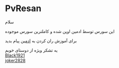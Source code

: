 # PvResan

سلام

این سورس توسط ادمین اوپن شده و کاملترین سورس موجوده

برای آموزش ران کردن به 
<a href="http://www.telegram.me/Barbi44bot">ادمین</a>
پیام بدید

یه تشکر  ویژه از دوستای خوبم    </br>
<a href="http://www.telegram.me/Black1921">Black1921</a></br>
<a href="http://www.telegram.me/joker2828">joker2828</a>

